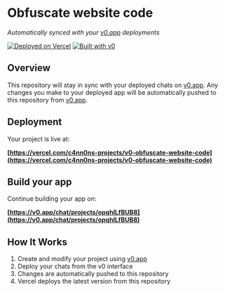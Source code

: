 # Obfuscate website code

*Automatically synced with your [v0.app](https://v0.app) deployments*

[![Deployed on Vercel](https://img.shields.io/badge/Deployed%20on-Vercel-black?style=for-the-badge&logo=vercel)](https://vercel.com/c4nn0ns-projects/v0-obfuscate-website-code)
[![Built with v0](https://img.shields.io/badge/Built%20with-v0.app-black?style=for-the-badge)](https://v0.app/chat/projects/opqhlLfBUB8)

## Overview

This repository will stay in sync with your deployed chats on [v0.app](https://v0.app).
Any changes you make to your deployed app will be automatically pushed to this repository from [v0.app](https://v0.app).

## Deployment

Your project is live at:

**[https://vercel.com/c4nn0ns-projects/v0-obfuscate-website-code](https://vercel.com/c4nn0ns-projects/v0-obfuscate-website-code)**

## Build your app

Continue building your app on:

**[https://v0.app/chat/projects/opqhlLfBUB8](https://v0.app/chat/projects/opqhlLfBUB8)**

## How It Works

1. Create and modify your project using [v0.app](https://v0.app)
2. Deploy your chats from the v0 interface
3. Changes are automatically pushed to this repository
4. Vercel deploys the latest version from this repository
